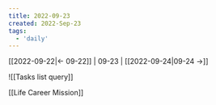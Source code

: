 ```yaml
---
title: 2022-09-23
created: 2022-Sep-23
tags:
  - 'daily'
---
```


[[2022-09-22|<- 09-22]] | 09-23 | [[2022-09-24|09-24 ->]]

![[Tasks list query]]

[[Life Career Mission]]